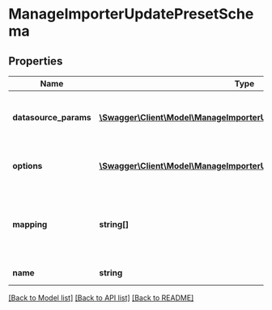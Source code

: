 # ManageImporterUpdatePresetSchema

## Properties
Name | Type | Description | Notes
------------ | ------------- | ------------- | -------------
**datasource_params** | [**\Swagger\Client\Model\ManageImporterUpdatePresetDatasourceParams**](ManageImporterUpdatePresetDatasourceParams.md) | A JS object containing type specific parameters for the datasource (eg: &amp;quot;csv_delimiter&amp;quot;, &amp;quot;csv_charset&amp;quot;,...) | [optional] 
**options** | [**\Swagger\Client\Model\ManageImporterUpdatePresetOptions**](ManageImporterUpdatePresetOptions.md) | A JS object containing type specific import options (eg: &amp;quot;update_users&amp;quot;, &amp;quot;target_branch&amp;quot;,...) | [optional] 
**mapping** | **string[]** | A 0-based array of field identifiers representing the fields mapped to each column (e.g. [&amp;quot;firstname&amp;quot;, &amp;quot;field_1&amp;quot;, &amp;quot;password&amp;quot;...]) | [optional] 
**name** | **string** | User defined name for the preset | 

[[Back to Model list]](../README.md#documentation-for-models) [[Back to API list]](../README.md#documentation-for-api-endpoints) [[Back to README]](../README.md)


